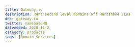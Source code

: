 ```yaml
---
title: Gateway.io
description: Rent second level domains off Handshake TLDs
dns: gateway.io
twitter: namebaseHQ
dateAdded: 2020-11-2
category: products
tags: [Domain Services]
---
```

